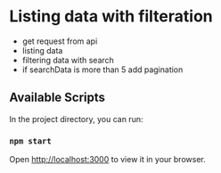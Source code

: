 # Listing data with filteration

- get request from api
- listing data
- filtering data with search
- if searchData is more than 5 add pagination

## Available Scripts

In the project directory, you can run:

### `npm start`

Open [http://localhost:3000](http://localhost:3000) to view it in your browser.
